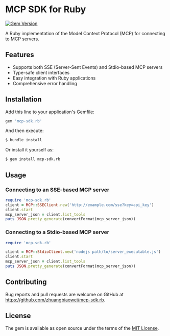 # MCP SDK for Ruby

[![Gem Version](https://badge.fury.io/rb/mcp-sdk.rb.svg)](https://badge.fury.io/rb/mcp-sdk.rb)

A Ruby implementation of the Model Context Protocol (MCP) for connecting to MCP servers.

## Features

- Supports both SSE (Server-Sent Events) and Stdio-based MCP servers
- Type-safe client interfaces
- Easy integration with Ruby applications
- Comprehensive error handling

## Installation

Add this line to your application's Gemfile:

```ruby
gem 'mcp-sdk.rb'
```

And then execute:

```bash
$ bundle install
```

Or install it yourself as:

```bash
$ gem install mcp-sdk.rb
```

## Usage

### Connecting to an SSE-based MCP server

```ruby
require 'mcp-sdk.rb'
client = MCP::SSEClient.new('http://example.com/sse?key=api_key')
client.start
mcp_server_json = client.list_tools
puts JSON.pretty_generate(convertFormat(mcp_server_json))
```

### Connecting to a Stdio-based MCP server

```ruby
require 'mcp-sdk.rb'

client = MCP::StdioClient.new('nodejs path/to/server_executable.js')
client.start
mcp_server_json = client.list_tools
puts JSON.pretty_generate(convertFormat(mcp_server_json))
```

## Contributing

Bug reports and pull requests are welcome on GitHub at https://github.com/zhuangbiaowei/mcp-sdk.rb.

## License

The gem is available as open source under the terms of the [MIT License](https://opensource.org/licenses/MIT).